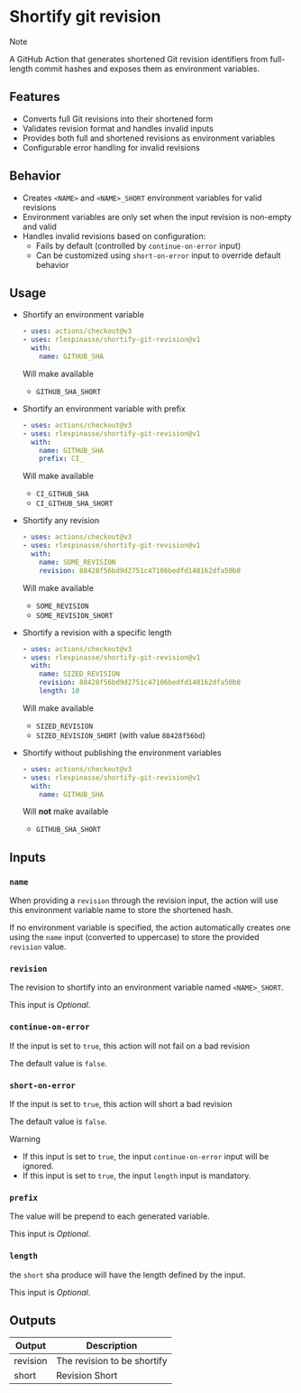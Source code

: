 # Shortify git revision

> [!NOTE]
> A GitHub Action that generates shortened Git revision identifiers from full-length commit hashes and exposes them as environment variables.

## Features

- Converts full Git revisions into their shortened form
- Validates revision format and handles invalid inputs
- Provides both full and shortened revisions as environment variables
- Configurable error handling for invalid revisions

## Behavior

- Creates `<NAME>` and `<NAME>_SHORT` environment variables for valid revisions
- Environment variables are only set when the input revision is non-empty and valid
- Handles invalid revisions based on configuration:
  - Fails by default (controlled by `continue-on-error` input)
  - Can be customized using `short-on-error` input to override default behavior

## Usage

- Shortify an environment variable

  ```yaml
  - uses: actions/checkout@v3
  - uses: rlespinasse/shortify-git-revision@v1
    with:
      name: GITHUB_SHA
  ```

  Will make available

  - `GITHUB_SHA_SHORT`

- Shortify an environment variable with prefix

  ```yaml
  - uses: actions/checkout@v3
  - uses: rlespinasse/shortify-git-revision@v1
    with:
      name: GITHUB_SHA
      prefix: CI_
  ```

  Will make available

  - `CI_GITHUB_SHA`
  - `CI_GITHUB_SHA_SHORT`

- Shortify any revision

  ```yaml
  - uses: actions/checkout@v3
  - uses: rlespinasse/shortify-git-revision@v1
    with:
      name: SOME_REVISION
      revision: 88428f56bd9d2751c47106bedfd148162dfa50b8
  ```

  Will make available

  - `SOME_REVISION`
  - `SOME_REVISION_SHORT`

- Shortify a revision with a specific length

  ```yaml
  - uses: actions/checkout@v3
  - uses: rlespinasse/shortify-git-revision@v1
    with:
      name: SIZED_REVISION
      revision: 88428f56bd9d2751c47106bedfd148162dfa50b8
      length: 10
  ```

  Will make available

  - `SIZED_REVISION`
  - `SIZED_REVISION_SHORT` (with value `88428f56bd`)

- Shortify without publishing the environment variables

  ```yaml
  - uses: actions/checkout@v3
  - uses: rlespinasse/shortify-git-revision@v1
    with:
      name: GITHUB_SHA
  ```

  Will **not** make available

  - `GITHUB_SHA_SHORT`

## Inputs

### `name`

When providing a `revision` through the revision input, the action will use this environment variable name to store the shortened hash.

If no environment variable is specified, the action automatically creates one using the `name` input (converted to uppercase) to store the provided `revision` value.

### `revision`

The revision to shortify into an environment variable named `<NAME>_SHORT`.

This input is _Optional_.

### `continue-on-error`

If the input is set to `true`, this action will not fail on a bad revision

The default value is `false`.

### `short-on-error`

If the input is set to `true`, this action will short a bad revision

The default value is `false`.

> [!WARNING]
>
> - If this input is set to `true`, the input `continue-on-error` input will be ignored.
> - If this input is set to `true`, the input `length` input is mandatory.

### `prefix`

The value will be prepend to each generated variable.

This input is _Optional_.

### `length`

the `short` sha produce will have the length defined by the input.

This input is _Optional_.

## Outputs

| Output   | Description                 |
| -------- | --------------------------- |
| revision | The revision to be shortify |
| short    | Revision Short              |
